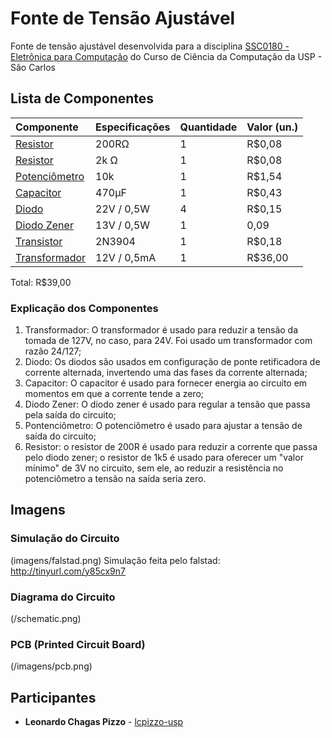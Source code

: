 # Fonte de Tensão Ajustável
Fonte de tensão ajustável desenvolvida para a disciplina [SSC0180 - Eletrônica para Computação](https://uspdigital.usp.br/jupiterweb/obterDisciplina?sgldis=SSC0180&verdis=2) do Curso de Ciência da Computação da USP - São Carlos

## Lista de Componentes
Componente           | Especificações            | Quantidade          | Valor (un.)        
:--------------------|:--------------------------|:--------------------|:-------------
[Resistor](https://www.baudaeletronica.com.br/resistor-200r-5-1-4w.html)      | 200RΩ | 1 |   R$0,08
[Resistor](https://www.baudaeletronica.com.br/resistor-2k-5-1-4w.html)      | 2k Ω | 1 |   R$0,08
[Potenciômetro](https://www.baudaeletronica.com.br/potenciometro-linear-de-10k-10000.html) | 10k | 1 | R$1,54
[Capacitor](https://www.baudaeletronica.com.br/capacitor-eletrolitico-470uf-16v.html)     | 470μF | 1 |   R$0,43
[Diodo](https://www.baudaeletronica.com.br/diodo-zener-zmm-22v-0-5w.html)         | 22V / 0,5W | 4 |   R$0,15
[Diodo Zener](https://www.baudaeletronica.com.br/diodo-zener-bzx55c-36v-0-5w.html)  | 13V / 0,5W | 1 | 0,09
[Transistor](https://www.baudaeletronica.com.br/transistor-npn-2n3904.html)    | 2N3904 | 1 |   R$0,18 
[Transformador](https://www.baudaeletronica.com.br/transformador-trafo-1a-24v.html) | 12V / 0,5mA | 1 |   R$36,00

Total: R$39,00

### Explicação dos Componentes
1. Transformador: O transformador é usado para reduzir a tensão da tomada de 127V, no caso, para 24V. Foi usado um transformador com razão 24/127;
2. Diodo: Os diodos são usados em configuração de ponte retificadora de corrente alternada, invertendo uma das fases da corrente alternada;
3. Capacitor: O capacitor é usado para fornecer energia ao circuito em momentos em que a corrente tende a zero;
4. Diodo Zener: O diodo zener é usado para regular a tensão que passa pela saída do circuito;
5. Pontenciômetro: O potenciômetro é usado para ajustar a tensão de saída do circuito;
6. Resistor: o resistor de 200R é usado para reduzir a corrente que passa pelo diodo zener; o resistor de 1k5 é usado para oferecer um "valor mínimo" de 3V no circuito, sem ele, ao reduzir a resistência no potenciômetro a tensão na saída seria zero.
## Imagens
### Simulação do Circuito 
(imagens/falstad.png)
Simulação feita pelo falstad: http://tinyurl.com/y85cx9n7
### Diagrama do Circuito 
(/schematic.png)
### PCB (Printed Circuit Board) 
(/imagens/pcb.png)

## Participantes

* **Leonardo Chagas Pizzo** - [lcpizzo-usp](https://github.com/lcpizzo-usp)
